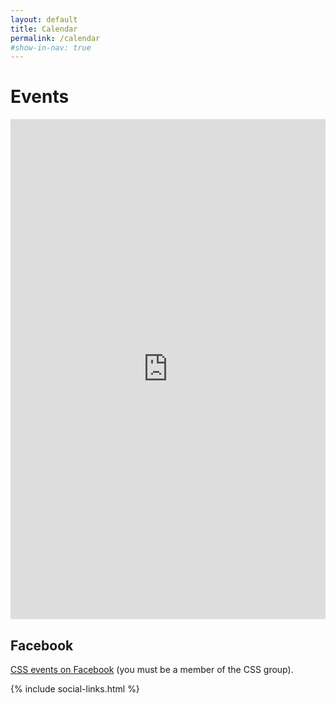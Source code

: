 ```yaml
---
layout: default
title: Calendar
permalink: /calendar
#show-in-nav: true
---
```


<div class="page-section">
  <h1>Events</h1>
  <iframe src="https://calendar.google.com/calendar/embed?src=cssbristol.co.uk_cmmb77i4kd6d9okfv5nc1pibn0%40group.calendar.google.com&ctz=Europe%2FLondon" style="border: 0" width="100%" height="800" frameborder="0" scrolling="no"></iframe>
  <div id="calendar" class="calendar"></div>
  <article class="article">
    <!-- <h2>Calendar details</h2>
    <p>cssbristol.co.uk_cmmb77i4kd6d9okfv5nc1pibn0@group.calendar.google.com</p> -->
    <h2>Facebook</h2>
    <p><a href="https://www.facebook.com/pg/css.bristol.9/events/?ref=page_internal">CSS events on Facebook</a> (you must be a member of the CSS group).</p>
  </article>
</div>

<!-- <script type="text/javascript">
$(document).ready(function() {
    $('#calendar').fullCalendar({
      header: {
        left: 'prev,next today',
        center: 'title',
        right: 'agendaWeek,month'
      },
      defaultView: 'agendaWeek',
      googleCalendarApiKey: 'AIzaSyBoDRhd5JAtBWVaN0zzEmrKo8_0W5RKF_0',
      eventSources: [
        {
          googleCalendarId: 'cssbristol.co.uk_cmmb77i4kd6d9okfv5nc1pibn0@group.calendar.google.com',
          className: 'calendar__event--css'
        },
        {
          googleCalendarId: '77q6gepe08n9hbqdd91om074u8@group.calendar.google.com',
          className: 'calendar__event--university'
        },
        {
          googleCalendarId: 'rihoqatfnklaqfbegvj0nu4nhk@group.calendar.google.com',
          className: 'calendar__event--beees'
        }
      ]
    })

});
</script> -->

{% include social-links.html %}
